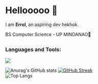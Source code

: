 <h1>Hellooooo 🫶</h1>
I am <strong>Errol</strong>, an aspiring dev hekhok.
<p>BS Computer Science - UP MINDANAO🌻</p>

##

<h3 align="left">Languages and Tools:</h3>

<div>
  <p>
    <a href="https://skillicons.dev">
      <img src="https://skillicons.dev/icons?i=c,cpp,html,css,js,ts,nextjs,vite,react,tailwind,figma,ps,vue,appwrite,fastapi,git,neovim,pinia,supabase,aws,linux" />
    </a>
  </p>
</div>


<!---
errolJames59/errolJames59 is a ✨ special ✨ repository because its `README.md` (this file) appears on your GitHub profile.
You can click the Preview link to take a look at your changes.
--->
![Anurag's GitHub stats](https://github-readme-stats.vercel.app/api?username=ejminguez&show_icons=true&theme=gruvbox)
[![GitHub Streak](https://streak-stats.demolab.com/?user=ejminguez&theme=gruvbox)](https://git.io/streak-stats)\
![Top Langs](https://github-readme-stats.vercel.app/api/top-langs/?username=ejminguez&layout=compact&langs_count=8&theme=gruvbox)
